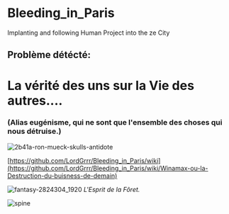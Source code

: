 # Bleeding_in_Paris
Implanting and following Human Project into the ze City
## Problème détécté:  
# La vérité des uns sur la Vie des autres....  
### (Alias eugénisme, qui ne sont que l'ensemble des choses qui nous détruise.)   
![2b41a-ron-mueck-skulls-antidote](https://github.com/LordGrrr/Bleeding_in_Paris/assets/134517577/b24dbcaf-2671-43f4-b53d-e49b769aa25c)

[https://github.com/LordGrrr/Bleeding_in_Paris/wiki](https://github.com/LordGrrr/Bleeding_in_Paris/wiki/Winamax-ou-la-Destruction-du-buisness-de-demain)  

![fantasy-2824304_1920](https://github.com/LordGrrr/Bleeding_in_Paris/assets/134517577/eb3cfab8-4710-43b7-ac96-98bad6027c0b)
_L'Esprit de la Fôret._

![spine](https://github.com/LordGrrr/Bleeding_in_Paris/assets/134517577/3257503b-0d49-4f94-8a88-6456b0f2f082)
